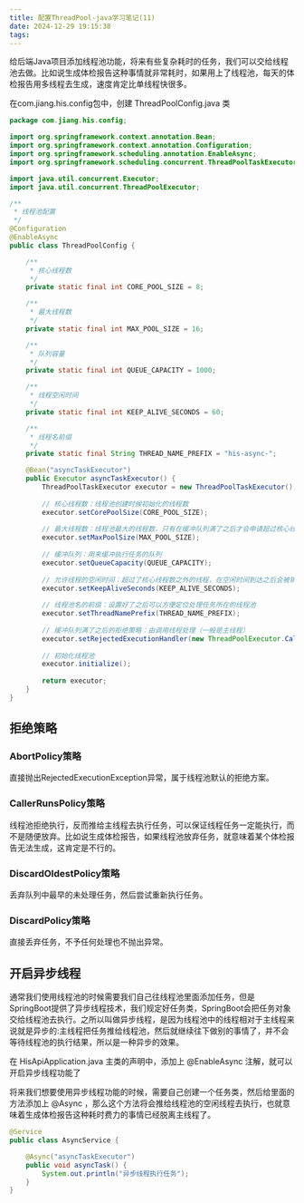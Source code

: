 ```yaml
---
title: 配置ThreadPool-java学习笔记(11)
date: 2024-12-29 19:15:38
tags:
---
```


给后端Java项目添加线程池功能，将来有些复杂耗时的任务，我们可以交给线程池去做。比如说生成体检报告这种事情就非常耗时，如果用上了线程池，每天的体检报告用多线程去生成，速度肯定比单线程快很多。

在com.jiang.his.config包中，创建 ThreadPoolConfig.java 类

```java
package com.jiang.his.config;

import org.springframework.context.annotation.Bean;
import org.springframework.context.annotation.Configuration;
import org.springframework.scheduling.annotation.EnableAsync;
import org.springframework.scheduling.concurrent.ThreadPoolTaskExecutor;

import java.util.concurrent.Executor;
import java.util.concurrent.ThreadPoolExecutor;

/**
 * 线程池配置
 */
@Configuration
@EnableAsync
public class ThreadPoolConfig {

    /**
     * 核心线程数
     */
    private static final int CORE_POOL_SIZE = 8;

    /**
     * 最大线程数
     */
    private static final int MAX_POOL_SIZE = 16;

    /**
     * 队列容量
     */
    private static final int QUEUE_CAPACITY = 1000;

    /**
     * 线程空闲时间
     */
    private static final int KEEP_ALIVE_SECONDS = 60;

    /**
     * 线程名前缀
     */
    private static final String THREAD_NAME_PREFIX = "his-async-";

    @Bean("asyncTaskExecutor")
    public Executor asyncTaskExecutor() {
        ThreadPoolTaskExecutor executor = new ThreadPoolTaskExecutor();
        
        // 核心线程数：线程池创建时候初始化的线程数
        executor.setCorePoolSize(CORE_POOL_SIZE);
        
        // 最大线程数：线程池最大的线程数，只有在缓冲队列满了之后才会申请超过核心线程数的线程
        executor.setMaxPoolSize(MAX_POOL_SIZE);
        
        // 缓冲队列：用来缓冲执行任务的队列
        executor.setQueueCapacity(QUEUE_CAPACITY);
        
        // 允许线程的空闲时间：超过了核心线程数之外的线程，在空闲时间到达之后会被销毁
        executor.setKeepAliveSeconds(KEEP_ALIVE_SECONDS);
        
        // 线程池名的前缀：设置好了之后可以方便定位处理任务所在的线程池
        executor.setThreadNamePrefix(THREAD_NAME_PREFIX);
        
        // 缓冲队列满了之后的拒绝策略：由调用线程处理（一般是主线程）
        executor.setRejectedExecutionHandler(new ThreadPoolExecutor.CallerRunsPolicy());
        
        // 初始化线程池
        executor.initialize();
        
        return executor;
    }
} 
```

## 拒绝策略

### AbortPolicy策略

直接抛出RejectedExecutionException异常，属于线程池默认的拒绝方案。

### CallerRunsPolicy策略

线程池拒绝执行，反而推给主线程去执行任务，可以保证线程任务一定能执行，而不是随便放弃。比如说生成体检报告，如果线程池放弃任务，就意味着某个体检报告无法生成，这肯定是不行的。

### DiscardOldestPolicy策略

丢弃队列中最早的未处理任务，然后尝试重新执行任务。

### DiscardPolicy策略

直接丢弃任务，不予任何处理也不抛出异常。

## 开启异步线程

通常我们使用线程池的时候需要我们自己往线程池里面添加任务，但是SpringBoot提供了异步线程技术，我们规定好任务类，SpringBoot会把任务对象交给线程池去执行。之所以叫做异步线程，是因为线程池中的线程相对于主线程来说就是异步的:主线程把任务推给线程池，然后就继续往下做别的事情了，并不会等待线程池的执行结果，所以是一种异步的效果。

在 HisApiApplication.java 主类的声明中，添加上 @EnableAsync 注解，就可以开启异步线程功能了

将来我们想要使用异步线程功能的时候，需要自己创建一个任务类，然后给里面的方法添加上 @Async ，那么这个方法将会推给线程池的空闲线程去执行，也就意味着生成体检报告这种耗时费力的事情已经脱离主线程了。

```java
@Service
public class AsyncService {

    @Async("asyncTaskExecutor")
    public void asyncTask() {
        System.out.println("异步线程执行任务");
    }
}
```

